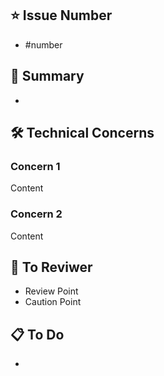 
## ⭐️ Issue Number

- #number

## 🚩 Summary

- 

## 🛠️ Technical Concerns

### Concern 1

Content

### Concern 2

Content

## 🙂 To Reviwer

- Review Point
- Caution Point

## 📋 To Do

- 
